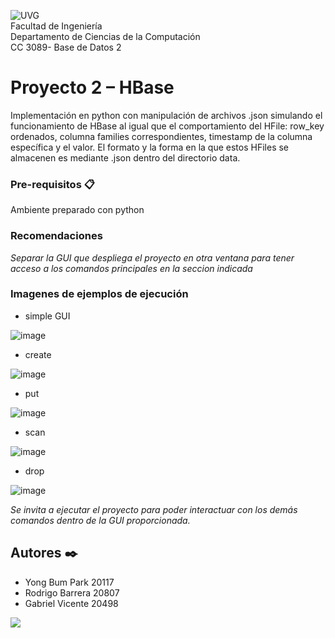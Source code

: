 ![UVG](https://res.cloudinary.com/webuvg/image/upload/f_auto/v1551291412/WEB/institucional/logouvg.png) <br>
Facultad de Ingeniería <br>
Departamento de Ciencias de la Computación <br>
CC 3089- Base de Datos 2 <br>


# Proyecto 2 – HBase
Implementación en python con manipulación de archivos .json  simulando el funcionamiento de HBase al igual que el comportamiento del HFile: row_key ordenados, columna families correspondientes,
timestamp de la columna específica y el valor. El formato y la forma en la que estos HFiles se almacenen es mediante .json dentro del directorio data.


### Pre-requisitos 📋

Ambiente preparado con python


### Recomendaciones

_Separar la GUI que despliega el proyecto en otra ventana para tener acceso a los comandos principales en la seccion indicada_

### Imagenes de ejemplos de ejecución

* simple GUI

![image](https://user-images.githubusercontent.com/60375344/232388951-08830362-20ab-45de-a2cc-653baf7ab267.png)

* create

![image](https://user-images.githubusercontent.com/60375344/232389100-86600c73-3df3-4373-a03e-2338819105df.png)

* put

![image](https://user-images.githubusercontent.com/60375344/232389411-4dbf101f-2ffb-409d-b74b-a763c95d8d5f.png)

* scan

![image](https://user-images.githubusercontent.com/60375344/232389587-b997df1d-596e-4563-9305-7f9443dba5e8.png)

* drop

![image](https://user-images.githubusercontent.com/60375344/232389704-1645de9e-9855-40c2-b825-3ae87be48695.png)

_Se invita a ejecutar el proyecto para poder interactuar con los demás comandos dentro de la GUI proporcionada._

## Autores ✒️

- Yong Bum Park 20117
- Rodrigo Barrera 20807
- Gabriel Vicente 20498

<a href="https://github.com/GabrielVicente-GT/ProyectoHBase/graphs/contributors">
  <img src="https://contrib.rocks/image?repo=GabrielVicente-GT/ProyectoHBase" />
</a>
